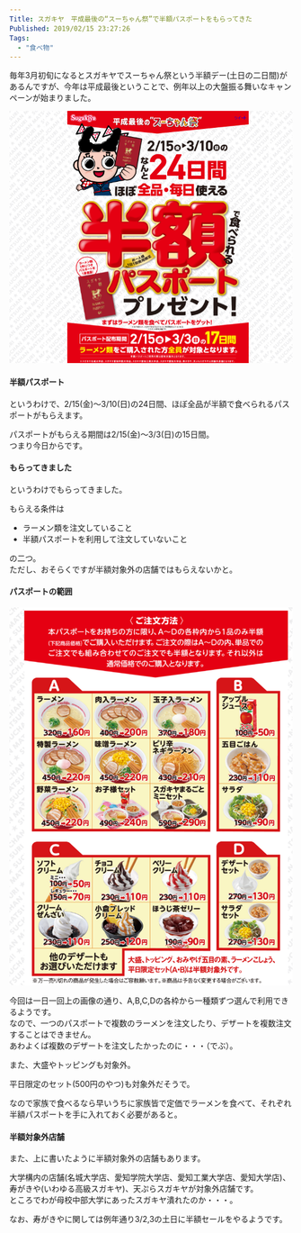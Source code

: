 ```yaml
---
Title: スガキヤ　平成最後の“スーちゃん祭”で半額パスポートをもらってきた
Published: 2019/02/15 23:27:26
Tags:
  - "食べ物"
---
```

<?# Twitter 1096258123893854208 /?>

毎年3月初旬になるとスガキヤでスーちゃん祭という半額デー(土日の二日間)があるんですが、今年は平成最後ということで、例年以上の大盤振る舞いなキャンペーンが始まりました。  


<?# OEmbed "http://www.sugakico.co.jp/campaign/2019hangaku/suchanmatsuri.html" /?>




![](20190215140806.png) 
#### 半額パスポート  
というわけで、2/15(金)～3/10(日)の24日間、ほぼ全品が半額で食べられるパスポートがもらえます。  

パスポートがもらえる期間は2/15(金)～3/3(日)の15日間。  
つまり今日からです。  

#### もらってきました  

というわけでもらってきました。  

<?# Twitter 1096265862909124609 /?>

もらえる条件は

* ラーメン類を注文していること  
* 半額パスポートを利用して注文していないこと  

の二つ。  
ただし、おそらくですが半額対象外の店舗ではもらえないかと。  

#### パスポートの範囲  

![](20190215141647.png) 
  
今回は一日一回上の画像の通り、A,B,C,Dの各枠から一種類ずつ選んで利用できるようです。  
なので、一つのパスポートで複数のラーメンを注文したり、デザートを複数注文することはできません。  
あわよくば複数のデザートを注文したかったのに・・・（でぶ）。  

また、大盛やトッピングも対象外。  

平日限定のセット(500円のやつ)も対象外だそうで。  

なので家族で食べるなら早いうちに家族皆で定価でラーメンを食べて、それぞれ半額パスポートを手に入れておく必要があると。  

#### 半額対象外店舗  
また、上に書いたように半額対象外の店舗もあります。  

大学構内の店舗(名城大学店、愛知学院大学店、愛知工業大学店、愛知大学店)、寿がきや(いわゆる高級スガキヤ)、天ぷらスガキヤが対象外店舗です。  
ところでわが母校中部大学にあったスガキヤ潰れたのか・・・。  

なお、寿がきやに関しては例年通り3/2,3の土日に半額セールをやるようです。  